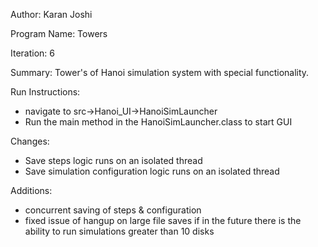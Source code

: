 Author: Karan Joshi

Program Name: Towers

Iteration: 6

Summary: Tower's of Hanoi simulation system with special functionality.

Run Instructions:
- navigate to src->Hanoi_UI->HanoiSimLauncher
- Run the main method in the HanoiSimLauncher.class to start GUI

Changes:
- Save steps logic runs on an isolated thread
- Save simulation configuration logic runs on an isolated thread

Additions:
- concurrent saving of steps & configuration
- fixed issue of hangup on large file saves if in the future
there is the ability to run simulations greater than 10 disks